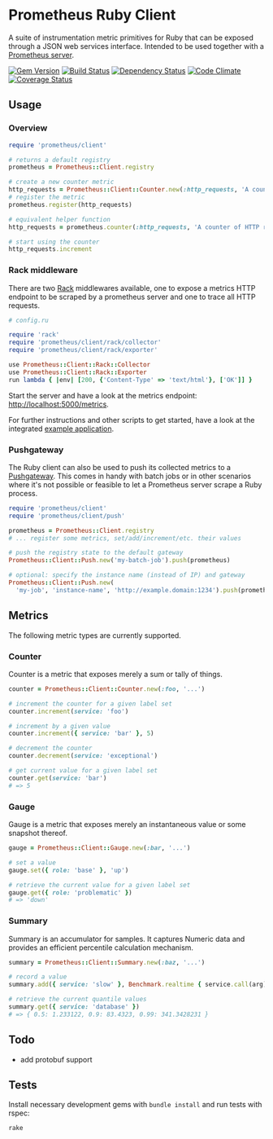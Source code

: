# Prometheus Ruby Client

A suite of instrumentation metric primitives for Ruby that can be exposed
through a JSON web services interface. Intended to be used together with a
[Prometheus server][1].

[![Gem Version][4]](http://badge.fury.io/rb/prometheus-client)
[![Build Status][3]](http://travis-ci.org/prometheus/client_ruby)
[![Dependency Status][5]](https://gemnasium.com/prometheus/client_ruby)
[![Code Climate][6]](https://codeclimate.com/github/prometheus/client_ruby)
[![Coverage Status][7]](https://coveralls.io/r/prometheus/client_ruby)

## Usage

### Overview

```ruby
require 'prometheus/client'

# returns a default registry
prometheus = Prometheus::Client.registry

# create a new counter metric
http_requests = Prometheus::Client::Counter.new(:http_requests, 'A counter of HTTP requests made')
# register the metric
prometheus.register(http_requests)

# equivalent helper function
http_requests = prometheus.counter(:http_requests, 'A counter of HTTP requests made')

# start using the counter
http_requests.increment
```

### Rack middleware

There are two [Rack][2] middlewares available, one to expose a metrics HTTP
endpoint to be scraped by a prometheus server and one to trace all HTTP
requests.

```ruby
# config.ru

require 'rack'
require 'prometheus/client/rack/collector'
require 'prometheus/client/rack/exporter'

use Prometheus::Client::Rack::Collector
use Prometheus::Client::Rack::Exporter
run lambda { |env| [200, {'Content-Type' => 'text/html'}, ['OK']] }
```

Start the server and have a look at the metrics endpoint:
[http://localhost:5000/metrics](http://localhost:5000/metrics).

For further instructions and other scripts to get started, have a look at the
integrated [example application](examples/rack/README.md).

### Pushgateway

The Ruby client can also be used to push its collected metrics to a
[Pushgateway][8]. This comes in handy with batch jobs or in other scenarios
where it's not possible or feasible to let a Prometheus server scrape a Ruby
process.

```ruby
require 'prometheus/client'
require 'prometheus/client/push'

prometheus = Prometheus::Client.registry
# ... register some metrics, set/add/increment/etc. their values

# push the registry state to the default gateway
Prometheus::Client::Push.new('my-batch-job').push(prometheus)

# optional: specify the instance name (instead of IP) and gateway
Prometheus::Client::Push.new(
  'my-job', 'instance-name', 'http://example.domain:1234').push(prometheus)
```

## Metrics

The following metric types are currently supported.

### Counter

Counter is a metric that exposes merely a sum or tally of things.

```ruby
counter = Prometheus::Client::Counter.new(:foo, '...')

# increment the counter for a given label set
counter.increment(service: 'foo')

# increment by a given value
counter.increment({ service: 'bar' }, 5)

# decrement the counter
counter.decrement(service: 'exceptional')

# get current value for a given label set
counter.get(service: 'bar')
# => 5
```

### Gauge

Gauge is a metric that exposes merely an instantaneous value or some snapshot
thereof.

```ruby
gauge = Prometheus::Client::Gauge.new(:bar, '...')

# set a value
gauge.set({ role: 'base' }, 'up')

# retrieve the current value for a given label set
gauge.get({ role: 'problematic' })
# => 'down'
```

### Summary

Summary is an accumulator for samples. It captures Numeric data and provides
an efficient percentile calculation mechanism.

```ruby
summary = Prometheus::Client::Summary.new(:baz, '...')

# record a value
summary.add({ service: 'slow' }, Benchmark.realtime { service.call(arg) })

# retrieve the current quantile values
summary.get({ service: 'database' })
# => { 0.5: 1.233122, 0.9: 83.4323, 0.99: 341.3428231 }
```

## Todo

  * add protobuf support

## Tests

Install necessary development gems with `bundle install` and run tests with
rspec:

```bash
rake
```

[1]: https://github.com/prometheus/prometheus
[2]: http://rack.github.io/
[3]: https://secure.travis-ci.org/prometheus/client_ruby.png?branch=master
[4]: https://badge.fury.io/rb/prometheus-client.svg
[5]: https://gemnasium.com/prometheus/client_ruby.svg
[6]: https://codeclimate.com/github/prometheus/client_ruby.png
[7]: https://coveralls.io/repos/prometheus/client_ruby/badge.png?branch=master
[8]: https://github.com/prometheus/pushgateway
